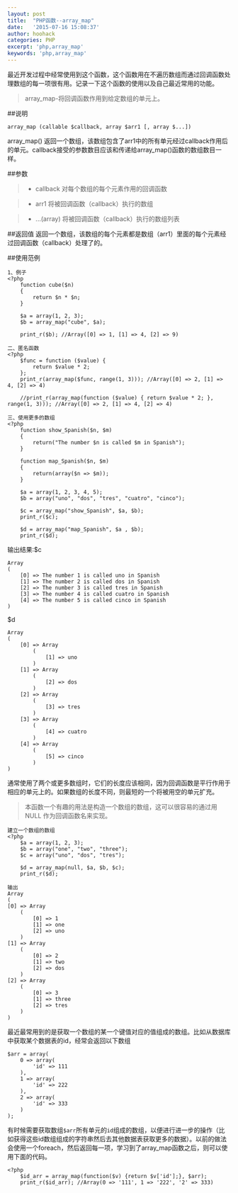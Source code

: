 ```yaml
---
layout: post
title:  "PHP函数--array_map"
date:   '2015-07-16 15:08:37'
author: hoohack
categories: PHP
excerpt: 'php,array_map'
keywords: 'php,array_map'
---
```


最近开发过程中经常使用到这个函数，这个函数用在不遍历数组而通过回调函数处理数组的每一项很有用。记录一下这个函数的使用以及自己最近常用的功能。

> array_map-将回调函数作用到给定数组的单元上。

##说明

    array_map (callable $callback, array $arr1 [, array $...])

array_map() 返回一个数组，该数组包含了arr1中的所有单元经过callback作用后的单元。callback接受的参数数目应该和传递给array_map()函数的数组数目一样。

<!--more-->

##参数
> * callback 对每个数组的每个元素作用的回调函数

> * arr1 将被回调函数（callback）执行的数组

> * ...(array) 将被回调函数（callback）执行的数组列表

##返回值
返回一个数组，该数组的每个元素都是数组（arr1）里面的每个元素经过回调函数（callback）处理了的。

##使用范例

    1、例子
    <?php
        function cube($n)
        {
            return $n * $n;
        }

        $a = array(1, 2, 3);
        $b = array_map("cube", $a);

        print_r($b); //Array([0] => 1, [1] => 4, [2] => 9)

    二、匿名函数
    <?php
        $func = function ($value) {
            return $value * 2;
        };
        print_r(array_map($func, range(1, 3))); //Array([0] => 2, [1] => 4, [2] => 4)

        //print_r(array_map(function ($value) { return $value * 2; }, range(1, 3))); //Array([0] => 2, [1] => 4, [2] => 4)

    三、使用更多的数组
    <?php
        function show_Spanish($n, $m)
        {
            return("The number $n is called $m in Spanish");
        }

        function map_Spanish($n, $m)
        {
            return(array($n => $m));
        }

        $a = array(1, 2, 3, 4, 5);
        $b = array("uno", "dos", "tres", "cuatro", "cinco");

        $c = array_map("show_Spanish", $a, $b);
        print_r($c);

        $d = array_map("map_Spanish", $a , $b);
        print_r($d);

输出结果:$c

    Array
    (
        [0] => The number 1 is called uno in Spanish
        [1] => The number 2 is called dos in Spanish
        [2] => The number 3 is called tres in Spanish
        [3] => The number 4 is called cuatro in Spanish
        [4] => The number 5 is called cinco in Spanish
    )

$d
    
    Array
    (
        [0] => Array
            (
                [1] => uno
            )
        [1] => Array
            (
                [2] => dos
            )
        [2] => Array
            (
                [3] => tres
            )
        [3] => Array
            (
                [4] => cuatro
            )
        [4] => Array
            (
                [5] => cinco
            )
    )

通常使用了两个或更多数组时，它们的长度应该相同，因为回调函数是平行作用于相应的单元上的。如果数组的长度不同，则最短的一个将被用空的单元扩充。

>本函数一个有趣的用法是构造一个数组的数组，这可以很容易的通过用 NULL 作为回调函数名来实现。

    建立一个数组的数组
    <?php
        $a = array(1, 2, 3);
        $b = array("one", "two", "three");
        $c = array("uno", "dos", "tres");

        $d = array_map(null, $a, $b, $c);
        print_r($d);

    输出
    Array
    (
    [0] => Array
        (
            [0] => 1
            [1] => one
            [2] => uno
        )
    [1] => Array
        (
            [0] => 2
            [1] => two
            [2] => dos
        )
    [2] => Array
        (
            [0] => 3
            [1] => three
            [2] => tres
        )
    )

最近最常用到的是获取一个数组的某一个键值对应的值组成的数组。比如从数据库中获取某个数据表的id，经常会返回以下数组
    
    $arr = array(
        0 => array(
            'id' => 111
        ),
        1 => array(
            'id' => 222
        ),
        2 => array(
            'id' => 333
        )
    );

有时候需要获取数组`$arr`所有单元的`id`组成的数组，以便进行进一步的操作（比如获得这些id数组组成的字符串然后去其他数据表获取更多的数据）。以前的做法会使用一个foreach，然后返回每一项，学习到了array_map函数之后，则可以使用下面的代码。

    <?php
        $id_arr = array_map(function($v) {return $v['id'];}, $arr);
        print_r($id_arr); //Array(0 => '111', 1 => '222', '2' => 333)
